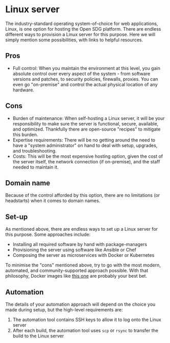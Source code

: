 # Linux server

The industry-standard operating system-of-choice for web applications, Linux, is one option for hosting the Open SDG platform. There are endless different ways to provision a Linux server for this purpose. Here we will simply mention some possibilities, with links to helpful resources.

## Pros

* Full control: When you maintain the environment at this level, you gain absolute control over every aspect of the system - from software versions and patches, to security policies, firewalls, proxies. You can even go "on-premise" and control the actual physical location of any hardware.

## Cons

* Burden of maintenance: When self-hosting a Linux server, it will be your responsibility to make sure the server is functional, secure, available, and optimized. Thankfully there are open-source "recipes" to mitigate this burden.
* Expertise requirements: There will be no getting around the need to have a "system administrator" on hand to deal with setup, upgrades, and troubleshooting.
* Costs: This will be the most expensive hosting option, given the cost of the server itself, the network connection (if on-premise), and the staff needed to maintain it.

## Domain name

Because of the control afforded by this option, there are no limitations (or headstarts) when it comes to domain names.

## Set-up

As mentioned above, there are endless ways to set up a Linux server for this purpose. Some approaches include:

* Installing all required software by hand with package-managers
* Provisioning the server using software like Ansible or Chef
* Composing the server as microservices with Docker or Kubernetes

To minimise the "cons" mentioned above, try to go with the most modern, automated, and community-supported approach possible. With that philosophy, Docker images like [this one](https://github.com/linuxserver/docker-letsencrypt) are probably your best bet.

## Automation

The details of your automation approach will depend on the choice you made during setup, but the high-level requirements are:

1. The automation tool contains SSH keys to allow it to log onto the Linux server
1. After each build, the automation tool uses `scp` or `rsync` to transfer the build to the Linux server
